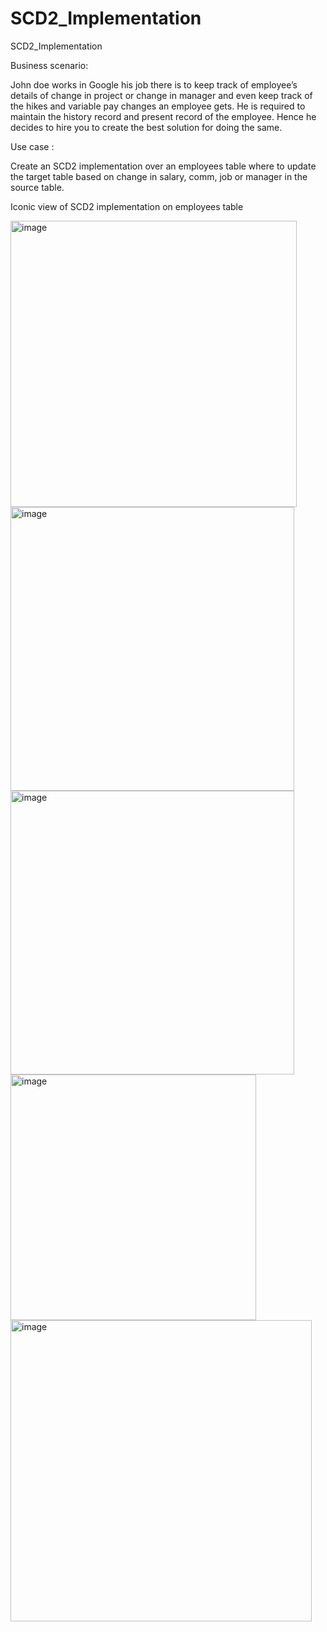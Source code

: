 # SCD2_Implementation
SCD2_Implementation


Business scenario:

John doe works in Google his job there is to keep track of employee’s details of change in project or
change in manager and even keep track of the hikes and variable pay changes an employee gets.
He is required to maintain the history record and present record of the employee.
Hence he decides to hire you to create the best solution for doing the same.

Use case :

Create an SCD2 implementation over an employees table where to update the target table based on
change in salary, comm, job or manager in the source table.

Iconic view of SCD2 implementation on employees table


<img width="458" alt="image" src="https://user-images.githubusercontent.com/100192179/155974478-1ca80440-0642-4e0d-b174-e2daff13c980.png">

<img width="454" alt="image" src="https://user-images.githubusercontent.com/100192179/155974591-90b27ebc-d840-49e9-b68e-b2b76ff07a9d.png">

<img width="454" alt="image" src="https://user-images.githubusercontent.com/100192179/155974531-e0c80869-463f-45ff-8603-4c9f2f29ad5a.png">


<img width="393" alt="image" src="https://user-images.githubusercontent.com/100192179/155974647-f10e1c89-3822-4d7c-a491-248e431b09cd.png">


<img width="482" alt="image" src="https://user-images.githubusercontent.com/100192179/155974684-739d3e99-58f7-471f-a883-8adc5bc097bd.png">
